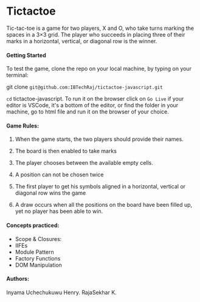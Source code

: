 # Tictactoe

Tic-tac-toe is a game for two players, X and O, who take turns marking the spaces in a 3×3 grid. The player who succeeds in placing three of their marks in a horizontal, vertical, or diagonal row is the winner.

#### Getting Started

To test the game, clone the repo on your local machine, by typing on your terminal:

git clone `git@github.com:IBTechRaj/tictactoe-javascript.git`

`cd` tictactoe-javascript.
To run it on the browser click on `Go Live` if your editor is VSCode, it's a bottom of the editor, or find the folder in your machine, go to html file and run it on the browser of your choice.

#### Game Rules:

1. When the game starts, the two players should provide their names.

2. The board is then enabled to take marks

3. The player chooses between the available empty cells.

4. A position can not be chosen twice

5. The first player to get his symbols aligned in a horizontal, vertical or diagonal row wins the game

6. A draw occurs when all the positions on the board have been filled up, yet no player has been able to win.

#### Concepts practiced:

- Scope & Closures:
- IIFEs
- Module Pattern
- Factory Functions
- DOM Manipulation

#### Authors:

Inyama Uchechukuwu Henry.
RajaSekhar K.
